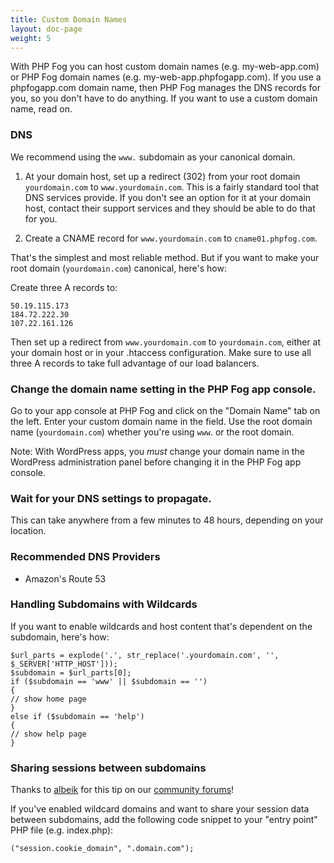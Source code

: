 ```yaml
---
title: Custom Domain Names
layout: doc-page
weight: 5
---
```


With PHP Fog you can host custom domain names (e.g. my-web-app.com) or PHP Fog domain names (e.g. my-web-app.phpfogapp.com). If you use a phpfogapp.com domain name, then PHP Fog manages the DNS records for you, so you don't have to do anything. If you want to use a custom domain name, read on.

### DNS

We recommend using the `www.` subdomain as your canonical domain.

1. At your domain host, set up a redirect (302) from your root domain `yourdomain.com` to `www.yourdomain.com`. This is a fairly standard tool that DNS services provide. If you don't see an option for it at your domain host, contact their support services and they should be able to do that for you.

2. Create a CNAME record for `www.yourdomain.com` to `cname01.phpfog.com`.

That's the simplest and most reliable method. But if you want to make your root domain (`yourdomain.com`) canonical, here's how:

Create three A records to: 

	50.19.115.173
	184.72.222.30
	107.22.161.126

Then set up a redirect from `www.yourdomain.com` to `yourdomain.com`, either at your domain host or in your .htaccess configuration. Make sure to use all three A records to take full advantage of our load balancers.

### Change the domain name setting in the PHP Fog app console.

Go to your app console at PHP Fog and click on the "Domain Name" tab on the left. Enter your custom domain name in the field. Use the root domain name (`yourdomain.com`) whether you're using `www`. or the root domain.

Note: With WordPress apps, you *must* change your domain name in the WordPress administration panel before changing it in the PHP Fog app console.

### Wait for your DNS settings to propagate.

This can take anywhere from a few minutes to 48 hours, depending on your location. 

### Recommended DNS Providers

* Amazon's Route 53

### Handling Subdomains with Wildcards

If you want to enable wildcards and host content that's dependent on the subdomain, here's how:

	$url_parts = explode('.', str_replace('.yourdomain.com', '', $_SERVER['HTTP_HOST']));
	$subdomain = $url_parts[0];
	if ($subdomain == 'www' || $subdomain == '')
	{
	// show home page
	}
	else if ($subdomain == 'help')
	{
	// show help page
	}

### Sharing sessions between subdomains

Thanks to [albeik](http://community.phpfog.com/discussion/85/sharing-sessions-between-subdomains) for this tip on our [community forums](http://community.phpfog.com)!

If you've enabled wildcard domains and want to share your session data between subdomains, add the following code snippet to your "entry point" PHP file (e.g. index.php):

	("session.cookie_domain", ".domain.com");
